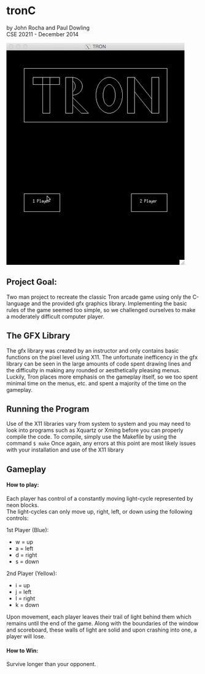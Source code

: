 # tronC
by John Rocha and Paul Dowling  
CSE 20211 - December 2014  



![Demo](gifs/tronM.gif?raw=true)  

## Project Goal:
Two man project to recreate the classic Tron arcade game using only the C-language and the provided gfx graphics library. Implementing the basic rules of the game seemed too simple, so we challenged ourselves to make a moderately difficult computer player.

## The GFX Library  
The gfx library was created by an instructor and only contains basic functions on the pixel level using X11. The unfortunate inefficency in the gfx library can be seen in the large amounts of code spent drawing lines and the difficulty in making any rounded or aesthetically pleasing menus. Luckily, Tron places more emphasis on the gameplay itself, so we too spent minimal time on the menus, etc. and spent a majority of the time on the gameplay.  

## Running the Program
Use of the X11 libraries vary from system to system and you may need to look into programs such as Xquartz or Xming before you can properly compile the code. 
To compile, simply use the Makefile by using the command `$ make`
Once again, any errors at this point are most likely issues with your installation and use of the X11 library

## Gameplay
#### How to play:
Each player has control of a constantly moving light-cycle represented by neon blocks.  
The light-cycles can only move up, right, left, or down using the following controls:  

1st Player (Blue):  
* w = up   
* a = left   
* d = right    
* s = down      

2nd Player (Yellow):  
* i = up   
* j = left   
* l = right    
* k = down   

Upon movement, each player leaves their trail of light behind them which remains until the end of the game. Along with the boundaries of the window and scoreboard, these walls of light are solid and upon crashing into one, a player will lose.  
#### How to Win:
Survive longer than your opponent.

